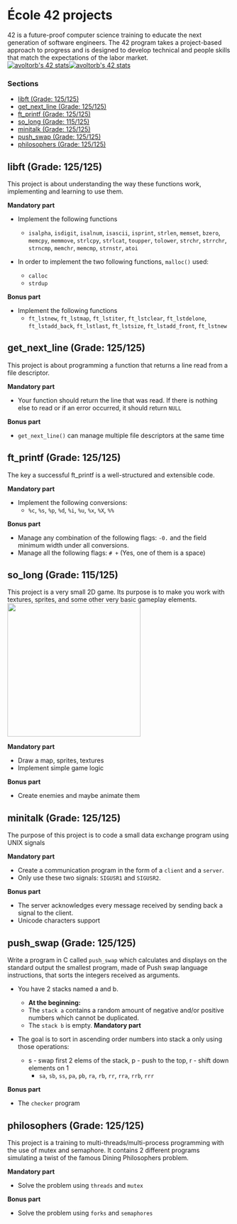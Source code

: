 <h1> École 42 projects </h1>
42 is a future-proof computer science training to educate the next generation of software engineers. The 42 program takes a project-based approach to progress and is designed to develop technical and people skills that match the expectations of the labor market.


<div style="display: flex; flex-direction: row;">
  <a href="https://github.com/JaeSeoKim/badge42"><img src="https://badge42.vercel.app/api/v2/cld6fz08500210flcee07spu2/stats?cursusId=9&coalitionId=96" alt="avoltorb's 42 stats" /></a>
  <a href="https://github.com/JaeSeoKim/badge42"><img src="https://badge42.vercel.app/api/v2/cld6fz08500210flcee07spu2/stats?cursusId=21&coalitionId=89" alt="avoltorb's 42 stats" /></a>
</div>


<h3>Sections</h3>

- [libft (Grade: 125/125)](#libft-grade-125125)
- [get\_next\_line (Grade: 125/125)](#get_next_line-grade-125125)
- [ft\_printf (Grade: 125/125)](#ft_printf-grade-125125)
- [so\_long (Grade: 115/125)](#so_long-grade-115125)
- [minitalk (Grade: 125/125)](#minitalk-grade-125125)
- [push\_swap (Grade: 125/125)](#push_swap-grade-125125)
- [philosophers (Grade: 125/125)](#philosophers-grade-125125)

## libft (Grade: 125/125)
This project is about understanding the way these functions work, implementing and learning to use them.

**Mandatory part**

- Implement the following functions
  - `isalpha`, `isdigit`, `isalnum`, `isascii`, `isprint`, `strlen`, `memset`, `bzero`, `memcpy`, `memmove`, `strlcpy`, `strlcat`, `toupper`, `tolower`, `strchr`, `strrchr`, `strncmp`, `memchr`, `memcmp`, `strnstr`, `atoi`

- In order to implement the two following functions, `malloc()` used:
  - `calloc`
  - `strdup`

**Bonus part**
- Implement the following functions
  - `ft_lstnew`, `ft_lstmap`, `ft_lstiter`, `ft_lstclear`, `ft_lstdelone`, `ft_lstadd_back`, `ft_lstlast`, `ft_lstsize`, `ft_lstadd_front`, `ft_lstnew`

## get_next_line (Grade: 125/125)
This project is about programming a function that returns a line read from a file descriptor.

**Mandatory part**
- Your function should return the line that was read. If there is nothing else to read or if an error occurred, it should return `NULL` 

**Bonus part**
- `get_next_line()` can manage multiple file descriptors at the same time


## ft_printf (Grade: 125/125)
The key a successful ft_printf is a well-structured and extensible code.

**Mandatory part**
- Implement the following conversions:
   - `%c`, `%s`, `%p`, `%d`, `%i`, `%u`, `%x`, `%X`, `%%` 

**Bonus part**
- Manage any combination of the following flags: `-0.` and the field minimum width under all conversions.
- Manage all the following flags: `# +` (Yes, one of them is a space)


## so_long (Grade: 115/125)
This project is a very small 2D game. Its purpose is to make you work with textures, sprites, and some other very basic gameplay elements.
  <img src="https://sun9-east.userapi.com/sun9-32/s/v1/ig2/ZjsCd8o_K9arYXn-OWA2RYeata5_Pakw-VFjaw0T4JAbZq6rvc7QwrsK-loaCUMgn-b61CalvZZ53hqZlFfeDESa.jpg?size=762x342&quality=96&type=album" height="300" />

**Mandatory part**
- Draw a map, sprites, textures
- Implement simple game logic

**Bonus part**
- Create enemies and maybe animate them


## minitalk (Grade: 125/125)
The purpose of this project is to code a small data exchange program using UNIX signals

**Mandatory part**
- Create a communication program in the form of a `client` and a `server`.
- Only use these two signals: `SIGUSR1` and `SIGUSR2`.

**Bonus part**
- The server acknowledges every message received by sending back a signal to the client.
- Unicode characters support

## push_swap (Grade: 125/125)
Write a program in C called `push_swap` which calculates and displays on the standard output the smallest program, made of Push swap language instructions, that sorts the integers received as arguments.

- You have 2 stacks named a and b.
  - **At the beginning:**
  - The `stack a` contains a random amount of negative and/or positive numbers which cannot be duplicated.
  - The `stack b` is empty.
**Mandatory part**

- The goal is to sort in ascending order numbers into stack a only using those operations:
  - s - swap first 2 elems of the stack, p - push to the top, r - shift down elements on 1
    - `sa`, `sb`, `ss`, `pa`, `pb`, `ra`, `rb`, `rr`, `rra`, `rrb`, `rrr`

**Bonus part**
- The `checker` program

## philosophers (Grade: 125/125)
This project is a training to multi-threads/multi-process programming with the use of mutex and semaphore. 
It contains 2 different programs simulating a twist of the famous Dining Philosophers problem.

**Mandatory part**
- Solve the problem using `threads` and `mutex`

**Bonus part**
- Solve the problem using `forks` and `semaphores`